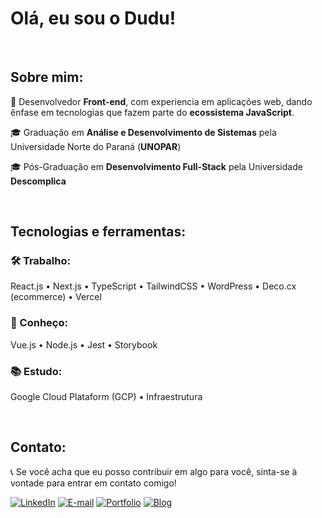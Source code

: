 # Olá, eu sou o Dudu!

</br>

## Sobre mim:

👤 Desenvolvedor **Front-end**, com experiencia em aplicações web, dando ênfase em tecnologias que fazem parte do **ecossistema JavaScript**.

🎓 Graduação em **Análise e Desenvolvimento de Sistemas** pela Universidade Norte do Paraná (**UNOPAR**)

🎓 Pós-Graduação em **Desenvolvimento Full-Stack** pela Universidade **Descomplica**

</br>

## Tecnologias e ferramentas:

### 🛠️ Trabalho:
React.js • Next.js • TypeScript • TailwindCSS • WordPress • Deco.cx (ecommerce) • Vercel

### 📐 Conheço:
Vue.js • Node.js • Jest • Storybook

### 📚 Estudo:
Google Cloud Plataform (GCP) • Infraestrutura

</br>

## Contato:
📞 Se você acha que eu posso contribuir em algo para você, sinta-se à vontade para entrar em contato comigo!

[![LinkedIn](https://img.shields.io/badge/-LinkedIn-blue?style=flat-square&logo=LinkedIn&logoColor=white)](https://www.linkedin.com/in/luiz-veltroni/)
[![E-mail](https://img.shields.io/badge/-E--mail-red?style=flat-square&logo=Gmail&logoColor=white)](mailto:eduardoveltroni@hotmail.com)
[![Portfolio](https://img.shields.io/badge/-Portfolio-black?style=flat-square&logo=vercel&logoColor=white)](https://luizeduardo.vercel.app/)
[![Blog](https://img.shields.io/badge/-Blog-orange?style=flat-square&logo=blogger&logoColor=white)](https://luizeduardo.vercel.app/blog)

